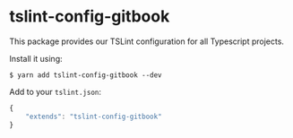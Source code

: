 # tslint-config-gitbook

This package provides our TSLint configuration for all Typescript projects.

Install it using:

```
$ yarn add tslint-config-gitbook --dev
```

Add to your `tslint.json`:

```js
{
    "extends": "tslint-config-gitbook"
}
```
